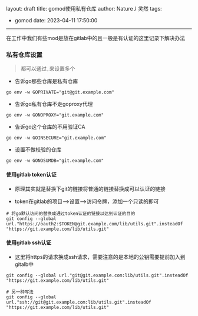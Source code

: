 layout: draft
title: gomod使用私有仓库
author: Nature丿灵然
tags:
  - gomod
date: 2023-04-11 17:50:00
---
在工作中我们有些mod是放在gitlab中的且一般是有认证的这里记录下解决办法

<!--more-->

### 私有仓库设置

> 都可以通过`,`来设置多个

- 告诉go那些仓库是私有仓库

```shell
go env -w GOPRIVATE="git@git.example.com"
```

- 告诉go私有仓库不走goproxy代理

```shell
go env -w GONOPROXY="git.example.com"
```

- 告诉go这个仓库的不用验证CA

```shell
go env -w GOINSECURE="git.example.com"
```

- 设置不做校验的仓库

```shell
go env -w GONOSUMDB="git.example.com"
```

#### 使用gitlab token认证

- 原理其实就是替换下git的链接将普通的链接替换成可以认证的链接

- token在gitlab的项目-->设置-->访问令牌，添加一个只读的即可

```shell
# 将go默认访问的替换成通过token认证的链接以达到认证的目的
git config --global url."https://oauth2:$TOKEN@git.example.com/lib/utils.git".insteadOf "https://git.example.com/lib/utils.git"
```

#### 使用gitlab ssh认证

- 这里将https的请求换成ssh请求，需要注意的是本地的公钥需要提前加入到gitalb中

```shell
git config --global url."git@git.example.com:lib/utils.git".insteadOf "https://git.example.com/lib/utils.git"

# 另一种写法
git config --global url."ssh://git@git.example.com:lib/utils.git".insteadOf "https://git.example.com/lib/utils.git"
```

